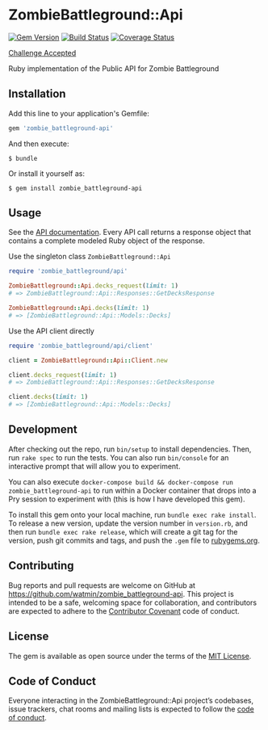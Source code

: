 # ZombieBattleground::Api

[![Gem Version](https://badge.fury.io/rb/zombie_battleground-api.svg)](https://badge.fury.io/rb/zombie_battleground-api)
[![Build Status](https://travis-ci.org/watmin/zombie_battleground-api.svg?branch=master)](https://travis-ci.org/watmin/zombie_battleground-api)
[![Coverage Status](https://coveralls.io/repos/github/watmin/zombie_battleground-api/badge.svg?branch=master)](https://coveralls.io/github/watmin/zombie_battleground-api?branch=master)

[Challenge Accepted](https://medium.com/loom-network/https-medium-com-loom-network-introducing-zombie-battleground-public-api-600-pack-giveaway-859fea0dc406)

Ruby implementation of the Public API for Zombie Battleground

## Installation

Add this line to your application's Gemfile:

```ruby
gem 'zombie_battleground-api'
```

And then execute:

    $ bundle

Or install it yourself as:

    $ gem install zombie_battleground-api

## Usage

See the [API documentation](https://www.rubydoc.info/gems/zombie_battleground-api/0.4.0).
Every API call returns a response object that contains a complete modeled Ruby object of the response.

Use the singleton class `ZombieBattleground::Api`

```ruby
require 'zombie_battleground/api'

ZombieBattleground::Api.decks_request(limit: 1)
# => ZombieBattleground::Api::Responses::GetDecksResponse

ZombieBattleground::Api.decks(limit: 1)
# => [ZombieBattleground::Api::Models::Decks]
```

Use the API client directly

```ruby
require 'zombie_battleground/api/client'

client = ZombieBattleground::Api::Client.new

client.decks_request(limit: 1)
# => ZombieBattleground::Api::Responses::GetDecksResponse

client.decks(limit: 1)
# => [ZombieBattleground::Api::Models::Decks]
```

## Development

After checking out the repo, run `bin/setup` to install dependencies. Then, run `rake spec` to run the tests. You can also run `bin/console` for an interactive prompt that will allow you to experiment.

You can also execute `docker-compose build && docker-compose run zombie_battleground-api` to run within a Docker container that drops into a Pry session to experiment with (this is how I have developed this gem).

To install this gem onto your local machine, run `bundle exec rake install`. To release a new version, update the version number in `version.rb`, and then run `bundle exec rake release`, which will create a git tag for the version, push git commits and tags, and push the `.gem` file to [rubygems.org](https://rubygems.org).

## Contributing

Bug reports and pull requests are welcome on GitHub at https://github.com/watmin/zombie_battleground-api. This project is intended to be a safe, welcoming space for collaboration, and contributors are expected to adhere to the [Contributor Covenant](http://contributor-covenant.org) code of conduct.

## License

The gem is available as open source under the terms of the [MIT License](https://opensource.org/licenses/MIT).

## Code of Conduct

Everyone interacting in the ZombieBattleground::Api project’s codebases, issue trackers, chat rooms and mailing lists is expected to follow the [code of conduct](https://github.com/watmin/zombie_battleground-api/blob/master/CODE_OF_CONDUCT.md).
